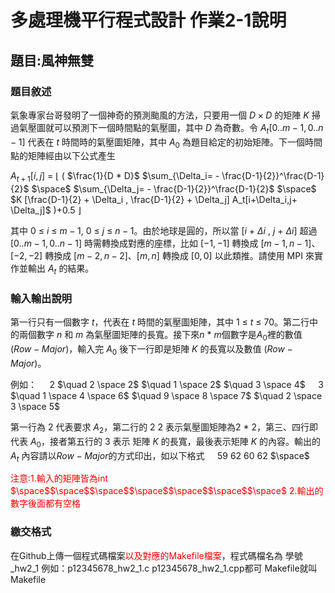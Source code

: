 # 多處理機平行程式設計 作業2-1說明


## 題目:風神無雙


### 題目敘述

氣象專家台哥發明了一個神奇的預測颱風的方法，只要用一個 $D × D$ 的矩陣 $K$ 掃過氣壓圖就可以預測下一個時間點的氣壓圖，其中 $D$ 為奇數。令 $A_t [0..m − 1, 0..n − 1]$  代表在 $t$ 時間時的氣壓圖矩陣，其中 $A_0$ 為題目給定的初始矩陣。下一個時間點的矩陣經由以下公式產生


$A_{t+1} [i,j]$ $=$ $\lfloor$ $($ $\frac{1}{D * D}$ $\sum_{\Delta_i= - \frac{D-1}{2}}^\frac{D-1}{2}$ $\space$  $\sum_{\Delta_j= - \frac{D-1}{2}}^\frac{D-1}{2}$ $\space$ $K [\frac{D-1}{2} + \Delta_i , \frac{D-1}{2} + \Delta_j]  A_t[i+\Delta_i,j+ \Delta_j]$       $)$$+$$0.5$ $\rfloor$






其中 $0$ $\leq$ $i$ $\leq$ $m − 1$$,$ $0$ $\leq$ $j$ $\leq$ $n − 1$。由於地球是圓的，所以當 $[i$ $+$ $\Delta$$i$ $,$ $j$ $+$ $\Delta$$i$$]$ 超過$[0..m − 1, 0..n − 1]$ 時需轉換成對應的座標，比如 $[−1, −1]$ 轉換成 $[m − 1, n − 1]、[−2, −2]$ 轉換成 $[m − 2, n − 2]、[m, n]$ 轉換成 $[0, 0]$ 以此類推。請使用 MPI 來實作並輸出 $A_t$ 的結果。


### 輸入輸出說明

第一行只有一個數字 $t$，代表在 $t$ 時間的氣壓圖矩陣，其中 $1$ $\leq$ $t$ $\leq$ $70$。第二行中的兩個數字  $n$ 和 $m$ 為氣壓圖矩陣的長寬。接下來$n$ $*$ $m$個數字是$A_0$裡的數值 $($$Row-Major$$)$，輸入完 $A_0$ 後下一行即是矩陣 $K$ 的長寬以及數值 $($$Row-Major$$)$。

例如：
$\quad 2$
$\quad 2 \space 2$
$\quad 1 \space 2$
$\quad 3 \space 4$
$\quad 3$
$\quad 1 \space 4 \space 6$
$\quad 9 \space 8 \space 7$
$\quad 2 \space 3 \space 5$


第一行為 $2$ 代表要求 $A_2$，第二行的 $2$ $2$ 表示氣壓圖矩陣為$2$ $*$ $2$，第三、四行即代表 $A_0$，接者第五行的 $3$ 表示 矩陣 $K$ 的長寬，最後表示矩陣 $K$ 的內容。輸出的 $A_t$ 內容請以$Row-Major$的方式印出，如以下格式
$\quad$$59$ $62$ $60$ $62$ $\space$

<font color="#f00">注意:1.輸入的矩陣皆為int 
       $\space$$\space$$\space$$\space$$\space$$\space$$\space$ 2.輸出的數字後面都有空格</font>



### 繳交格式

在Github上傳一個程式碼檔案<font color="#f00">以及對應的Makefile檔案</font>，程式碼檔名為 學號_hw2_1 
例如：p12345678_hw2_1.c p12345678_hw2_1.cpp都可
Makefile就叫Makefile